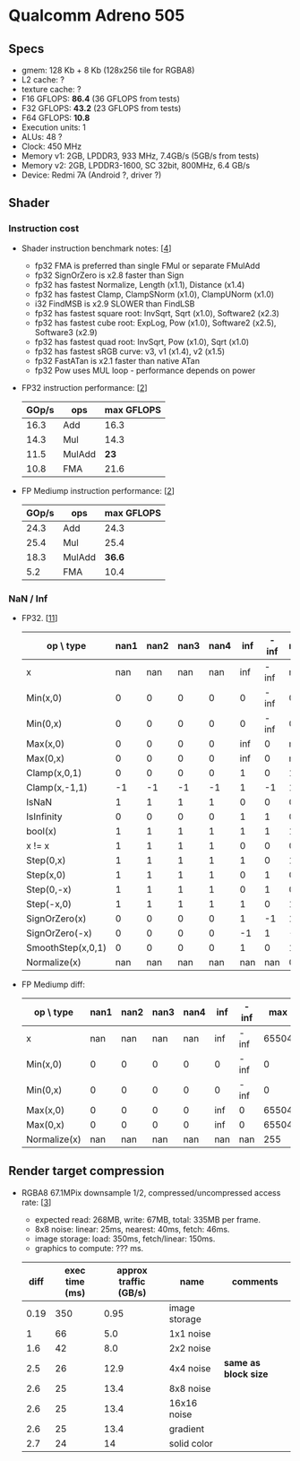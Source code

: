 
# Qualcomm Adreno 505

## Specs

* gmem: 128 Kb + 8 Kb (128x256 tile for RGBA8)
* L2 cache: ?
* texture cache: ?
* F16 GFLOPS: **86.4** (36 GFLOPS from tests)
* F32 GFLOPS: **43.2** (23 GFLOPS from tests)
* F64 GFLOPS: **10.8**
* Execution units: 1
* ALUs: 48 ?
* Clock: 450 MHz
* Memory v1: 2GB, LPDDR3, 933 MHz, 7.4GB/s (5GB/s from tests)
* Memory v2: 2GB, LPDDR3-1600, SC 32bit, 800MHz, 6.4 GB/s
* Device: Redmi 7A (Android ?, driver ?)


## Shader

### Instruction cost

* Shader instruction benchmark notes: [[4](../GPU_Benchmarks.md#4-Shader-instruction-benchmark)]
	- fp32 FMA is preferred than single FMul or separate FMulAdd
	- fp32 SignOrZero is x2.8 faster than Sign
	- fp32 has fastest Normalize,  Length (x1.1),  Distance (x1.4)
	- fp32 has fastest Clamp,  ClampSNorm (x1.0),  ClampUNorm (x1.0)
	- i32 FindMSB is x2.9 SLOWER than FindLSB
	- fp32 has fastest square root: InvSqrt,  Sqrt (x1.0),  Software2 (x2.3)
	- fp32 has fastest cube root: ExpLog,  Pow (x1.0),  Software2 (x2.5),  Software3 (x2.9)
	- fp32 has fastest quad root: InvSqrt,  Pow (x1.0), Sqrt (x1.0)
	- fp32 has fastest sRGB curve: v3,  v1 (x1.4),  v2 (x1.5)
	- fp32 FastATan is x2.1 faster than native ATan
	- fp32 Pow uses MUL loop - performance depends on power
	
* FP32 instruction performance: [[2](../GPU_Benchmarks.md#2-fp32-instruction-performance)]

	| GOp/s | ops | max GFLOPS |
	|---|---|---|
	| 16.3 | Add    | 16.3   |
	| 14.3 | Mul    | 14.3   |
	| 11.5 | MulAdd | **23** |
	| 10.8 | FMA    | 21.6   |
	
* FP Mediump instruction performance: [[2](../GPU_Benchmarks.md#2-fp32-instruction-performance)]

	| GOp/s | ops | max GFLOPS |
	|---|---|---|
	| 24.3 | Add    | 24.3     |
	| 25.4 | Mul    | 25.4     |
	| 18.3 | MulAdd | **36.6** |
	| 5.2  | FMA    | 10.4     |

### NaN / Inf

* FP32. [[11](../GPU_Benchmarks.md#11-NaN)]

	| op \ type | nan1 | nan2 | nan3 | nan4 | inf | -inf | max | -max |
	|---|---|---|---|---|---|---|---|---|
	| x | nan | nan | nan | nan | inf | -inf | max | -max |
	| Min(x,0) | 0 | 0 | 0 | 0 | 0 | -inf | 0 | -max |
	| Min(0,x) | 0 | 0 | 0 | 0 | 0 | -inf | 0 | -max |
	| Max(x,0) | 0 | 0 | 0 | 0 | inf | 0 | max | 0 |
	| Max(0,x) | 0 | 0 | 0 | 0 | inf | 0 | max | 0 |
	| Clamp(x,0,1) | 0 | 0 | 0 | 0 | 1 | 0 | 1 | 0 |
	| Clamp(x,-1,1) | -1 | -1 | -1 | -1 | 1 | -1 | 1 | -1 |
	| IsNaN | 1 | 1 | 1 | 1 | 0 | 0 | 0 | 0 |
	| IsInfinity | 0 | 0 | 0 | 0 | 1 | 1 | 0 | 0 |
	| bool(x) | 1 | 1 | 1 | 1 | 1 | 1 | 1 | 1 |
	| x != x | 1 | 1 | 1 | 1 | 0 | 0 | 0 | 0 |
	| Step(0,x) | 1 | 1 | 1 | 1 | 1 | 0 | 1 | 0 |
	| Step(x,0) | 1 | 1 | 1 | 1 | 0 | 1 | 0 | 1 |
	| Step(0,-x) | 1 | 1 | 1 | 1 | 0 | 1 | 0 | 1 |
	| Step(-x,0) | 1 | 1 | 1 | 1 | 1 | 0 | 1 | 0 |
	| SignOrZero(x) | 0 | 0 | 0 | 0 | 1 | -1 | 1 | -1 |
	| SignOrZero(-x) | 0 | 0 | 0 | 0 | -1 | 1 | -1 | 1 |
	| SmoothStep(x,0,1) | 0 | 0 | 0 | 0 | 1 | 0 | 1 | 0 |
	| Normalize(x) | nan | nan | nan | nan | nan | nan | 0 | -0 |

* FP Mediump diff:

	| op \ type | nan1 | nan2 | nan3 | nan4 | inf | -inf | max | -max |
	|---|---|---|---|---|---|---|---|---|
	| x | nan | nan | nan | nan | inf | -inf | 65504 | -65504 |
	| Min(x,0) | 0 | 0 | 0 | 0 | 0 | -inf | 0 | -65504 |
	| Min(0,x) | 0 | 0 | 0 | 0 | 0 | -inf | 0 | -65504 |
	| Max(x,0) | 0 | 0 | 0 | 0 | inf | 0 | 65504 | 0 |
	| Max(0,x) | 0 | 0 | 0 | 0 | inf | 0 | 65504 | 0 |
	| Normalize(x) | nan | nan | nan | nan | nan | nan | 255 | -255 |


## Render target compression

* RGBA8 67.1MPix downsample 1/2, compressed/uncompressed access rate: [[3](../GPU_Benchmarks.md#3-Render-target-compression)]
	- expected read: 268MB, write: 67MB, total: 335MB per frame.
	- 8x8 noise: linear: 25ms, nearest: 40ms, fetch: 46ms.
	- image storage: load: 350ms, fetch/linear: 150ms.
	- graphics to compute: ??? ms.

	| diff | exec time (ms) | approx traffic (GB/s) | name | comments |
	|---|---|---|------|----|
	| 0.19 | 350 | 0.95 | image storage | |
	| 1    | 66  | 5.0  | 1x1 noise     | |
	| 1.6  | 42  | 8.0  | 2x2 noise     | |
	| 2.5  | 26  | 12.9 | 4x4 noise     | **same as block size** |
	| 2.6  | 25  | 13.4 | 8x8 noise     | |
	| 2.6  | 25  | 13.4 | 16x16 noise   | |
	| 2.6  | 25  | 13.4 | gradient      | |
	| 2.7  | 24  | 14   | solid color   | |


